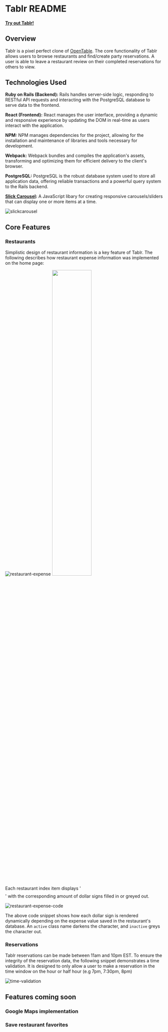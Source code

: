 # Tablr README
#### [Try out Tablr!](https://tablr-web-service.onrender.com/)

## Overview
Tablr is a pixel perfect clone of [OpenTable](https://www.opentable.com/). The core functionality of Tablr allows users to browse restaurants and find/create party reservations. A user is able to leave a restaurant review on their completed reservations for others to view.


## Technologies Used

**Ruby on Rails (Backend):** Rails handles server-side logic, responding to RESTful API requests and interacting with the PostgreSQL database to serve data to the frontend.

**React (Frontend):** React manages the user interface, providing a dynamic and responsive experience by updating the DOM in real-time as users interact with the application.

**NPM:** NPM manages dependencies for the project, allowing for the installation and maintenance of libraries and tools necessary for development.

**Webpack:** Webpack bundles and compiles the application's assets, transforming and optimizing them for efficient delivery to the client's browser.

**PostgreSQL:** PostgreSQL is the robust database system used to store all application data, offering reliable transactions and a powerful query system to the Rails backend.


**[Slick Carousel](https://kenwheeler.github.io/slick/):** A JavaScript libary for creating responsive carousels/sliders that can display one or more items at a time.

![slickcarousel](https://github.com/danielhlee4/Tablr/blob/main/frontend/src/assets/readme-carousel.gif)

## Core Features
### Restaurants
Simplistic design of restaurant information is a key feature of Tablr. The following describes how restaurant expense information was implemented on the home page:

![restaurant-expense](https://github.com/danielhlee4/Tablr/blob/main/frontend/src/assets/readme-expense.png)
<img src="https://github.com/danielhlee4/Tablr/blob/main/frontend/src/assets/readme-expense.png" width="50%">

Each restaurant index item displays '$$$$' with the corresponding amount of dollar signs filled in or greyed out.

![restaurant-expense-code](https://github.com/danielhlee4/Tablr/blob/main/frontend/src/assets/readme-expense-code.png)

The above code snippet shows how each dollar sign is rendered dynamically depending on the expense value saved in the restaurant's database. An `active` class name darkens the character, and `inactive` greys the character out.

### Reservations
Tablr reservations can be made between 11am and 10pm EST. To ensure the integrity of the reservation data, the following snippet demonstrates a time validation. It is designed to only allow a user to make a reservation in the time window on the hour or half hour (e.g 7pm, 7:30pm, 8pm)

![time-validation](https://github.com/danielhlee4/Tablr/blob/main/frontend/src/assets/readme-time-validation.png)

## Features coming soon
### Google Maps implementation
### Save restaurant favorites